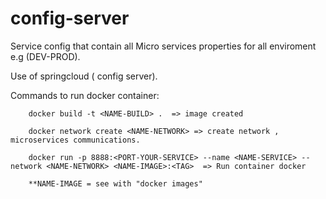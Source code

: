 # config-server

Service config that contain all Micro services properties for all enviroment e.g (DEV-PROD). 

Use of springcloud ( config server).

Commands to run docker container:

	 	docker build -t <NAME-BUILD> .  => image created
		
		docker network create <NAME-NETWORK> => create network , microservices communications.
 
		docker run -p 8888:<PORT-YOUR-SERVICE> --name <NAME-SERVICE> --network <NAME-NETWORK> <NAME-IMAGE>:<TAG>  => Run container docker
		
		**NAME-IMAGE = see with "docker images"
		
